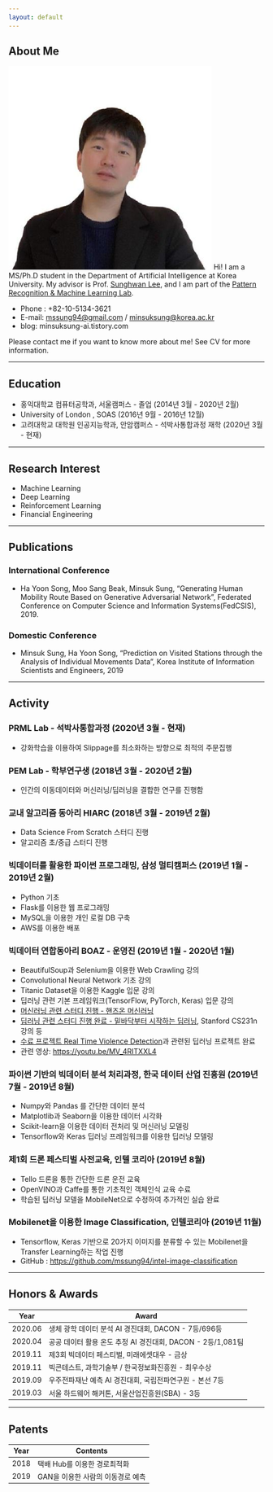 ```yaml
---
layout: default
---
```


## About Me

<img class="profile-picture" src="profile.jpg">
Hi! I am a MS/Ph.D student in the Department of Artificial Intelligence at Korea University. My advisor is Prof. <a href="https://scholar.google.com/citations?hl=en&user=5yNbjSoAAAAJ&view_op=list_works">Sunghwan Lee</a>, and I am part of the <a href="http://pr.korea.ac.kr/">Pattern Recognition & Machine Learning Lab</a>. 

- Phone : +82-10-5134-3621
- E-mail: mssung94@gmail.com / minsuksung@korea.ac.kr
- blog: minsuksung-ai.tistory.com

Please contact me if you want to know more about me!  See CV for more information.

 <!-- This is a jekyll based resume template. You can find the full source code on [GitHub] --> 
 <!-- (https://github.com/bk2dcradle/researcher) -->

---

## Education
- 홍익대학교 컴퓨터공학과, 서울캠퍼스 - 졸업 (2014년 3월 - 2020년 2월)
- University of London , SOAS (2016년 9월 - 2016년 12월)
- 고려대학교 대학원 인공지능학과, 안암캠퍼스 - 석박사통합과정 재학 (2020년 3월 - 현재)

---

## Research Interest
- Machine Learning
- Deep Learning
- Reinforcement Learning
- Financial Engineering

---

## Publications
### International Conference
- Ha Yoon Song, Moo Sang Beak, Minsuk Sung, “Generating Human Mobility Route Based on Generative Adversarial Network”, Federated Conference on Computer Science and Information Systems(FedCSIS),  2019.

### Domestic Conference
- Minsuk Sung, Ha Yoon Song, “Prediction on Visited Stations through the Analysis of Individual Movements Data”, Korea Institute of Information Scientists and Engineers, 2019

---

## Activity
### PRML Lab - 석박사통합과정 (2020년 3월 - 현재)
- 강화학습을 이용하여 Slippage를 최소화하는 방향으로 최적의 주문집행

### PEM Lab - 학부연구생 (2018년 3월 - 2020년 2월)
- 인간의 이동데이터와 머신러닝/딥러닝을 결합한 연구를 진행함

### 교내 알고리즘 동아리 HIARC (2018년 3월 - 2019년 2월)
- Data Science From Scratch 스터디 진행
- 알고리즘 초/중급 스터디 진행

### 빅데이터를 활용한 파이썬 프로그래밍, 삼성 멀티캠퍼스 (2019년 1월 - 2019년 2월)
- Python 기초
- Flask를 이용한 웹 프로그래밍
- MySQL을 이용한 개인 로컬  DB 구축
- AWS를 이용한 배포

### 빅데이터 연합동아리 BOAZ - 운영진 (2019년 1월 - 2020년 1월)
- BeautifulSoup과 Selenium을 이용한 Web Crawling 강의
- Convolutional Neural Network 기초 강의
- Titanic Dataset을 이용한 Kaggle 입문 강의
- 딥러닝 관련 기본 프레임워크(TensorFlow, PyTorch, Keras) 입문 강의
- [머신러닝 관련 스터디 진행 - 핸즈온 머신러닝](https://github.com/mssung94/Hands-On-MachineLearning )
- [딥러닝 관련 스터디 진행 완료 - 밑바닥부터 시작하는 딥러닝](https://github.com/mssung94/deep-learning-from-scratch), Stanford CS231n 강의 등
- [수료 프로젝트 Real Time Violence Detection](https://github.com/mssung94/boaz-adv-project)과 관련된 딥러닝 프로젝트 완료
- 관련 영상:  https://youtu.be/MV_4RITXXL4 
  
### 파이썬 기반의 빅데이터 분석 처리과정, 한국 데이터 산업 진흥원 (2019년 7월 - 2019년 8월)
- Numpy와 Pandas 를 간단한 데이터 분석
- Matplotlib과 Seaborn을 이용한 데이터 시각화
- Scikit-learn을 이용한 데이터 전처리 및 머신러닝 모델링 
- Tensorflow와 Keras 딥러닝 프레임워크를 이용한 딥러닝 모델링

### 제1회 드론 페스티벌 사전교육, 인텔 코리아 (2019년 8월)
- Tello 드론을 통한 간단한 드론 운전 교육
- OpenVINO과 Caffe를 통한 기초적인 객체인식 교육 수료
- 학습된 딥러닝 모델을 MobileNet으로 수정하여 추가적인 실습 완료 

### Mobilenet을 이용한 Image Classification, 인텔코리아 (2019년 11월)
- Tensorflow, Keras 기반으로 20가지 이미지를 분류할 수 있는 Mobilenet을 Transfer Learning하는 작업 진행
- GitHub : https://github.com/mssung94/intel-image-classification

---

## Honors & Awards
|Year|Award|
|:-----:|-------|
|2020.06|생체 광학 데이터 분석 AI 경진대회, DACON - 7등/696등|
|2020.04|공공 데이터 활용 온도 추정 AI 경진대회, DACON - 2등/1,081팀|
|2019.11|제3회 빅데이터 페스티벌, 미래에셋대우 - 금상|
|2019.11|빅콘테스트, 과학기술부 / 한국정보화진흥원 - 최우수상|
|2019.09|우주전파재난 예측 AI 경진대회, 국립전파연구원 - 본선 7등|
|2019.03|서울 하드웨어 해커톤, 서울산업진흥원(SBA) - 3등|

---

## Patents
|Year|Contents|
|:-----:|-------|
|2018|택배 Hub를 이용한 경로최적화|
|2019|GAN을 이용한 사람의 이동경로 예측|

 <!-- This is a [link](http://google.com). Something *italics* and something **bold**.-->
 <!-- Here is a horizontal rule --- -->
 <!-- Here is a blockquote> To a great mind, nothing is little -->
